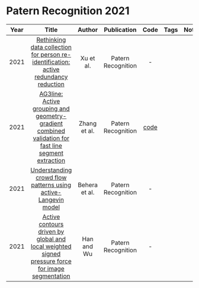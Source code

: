 # Patern Recognition 2021

| Year |                                                                                     Title                                                                                      |    Author     |    Publication     |                      Code                      | Tags | Notes |
|:----:|:------------------------------------------------------------------------------------------------------------------------------------------------------------------------------:|:-------------:|:------------------:|:----------------------------------------------:|:----:|:-----:|
| 2021 |        [Rethinking data collection for person re-identification: active redundancy reduction](https://www.sciencedirect.com/science/article/abs/pii/S0031320321000145)         |   Xu et al.   | Patern Recognition |                       -                        |      |       |
| 2021 | [AG3line: Active grouping and geometry-gradient combined validation for fast line segment extraction](https://www.sciencedirect.com/science/article/abs/pii/S0031320321000212) | Zhang et al.  | Patern Recognition | [code](https://github.com/weidong-whu/AG3line) |      |       |
| 2021 |                    [Understanding crowd flow patterns using active-Langevin model](https://www.sciencedirect.com/science/article/abs/pii/S0031320321002247)                    | Behera et al. | Patern Recognition |                       -                        |      |       |
| 2021 |  [Active contours driven by global and local weighted signed pressure force for image segmentation](https://www.sciencedirect.com/science/article/abs/pii/S0031320318304497)   |  Han and Wu   | Patern Recognition |                       -                        |      |       |
